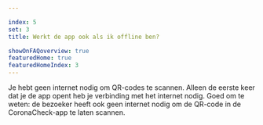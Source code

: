 ```yaml
---

index: 5
set: 3
title: Werkt de app ook als ik offline ben?

showOnFAQoverview: true
featuredHome: true
featuredHomeIndex: 3
---
```

Je hebt geen internet nodig om QR-codes te scannen. Alleen de eerste keer dat je de app opent heb je verbinding met het internet nodig. Goed om te weten: de bezoeker heeft ook geen internet nodig om de QR-code in de CoronaCheck-app te laten scannen.
